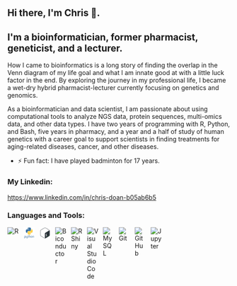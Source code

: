 ## Hi there, I'm Chris 👋. 

## I'm a bioinformatician, former pharmacist, geneticist, and a lecturer.

How I came to bioinformatics is a long story of finding the overlap in the Venn diagram of my life goal and what I am innate good at with a little luck factor in the end. By exploring the journey in my professional life, I became a wet-dry hybrid pharmacist-lecturer currently focusing on genetics and genomics. 

As a bioinformatician and data scientist, I am passionate about using computational tools to analyze NGS data, protein sequences, multi-omics data, and other data types. I have two years of programming with R, Python, and Bash, five years in pharmacy, and a year and a half of study of human genetics with a career goal to support scientists in finding treatments for aging-related diseases, cancer, and other diseases.

- ⚡ Fun fact: I have played badminton for 17 years.

### My Linkedin:

https://www.linkedin.com/in/chris-doan-b05ab6b5

### Languages and Tools:
<img align="left" alt="R" width="26px" src="https://www.r-project.org/logo/Rlogo.png" style="padding-right:10px;" />
<img align="left" alt="Python" width="26px" src="https://github.com/devicons/devicon/blob/v2.15.1/icons/python/python-original-wordmark.svg" style="padding-right:10px;" />
<img align="left" alt="Bash" width="26px" src="https://github.com/devicons/devicon/blob/v2.15.1/icons/bash/bash-original.svg" style="padding-right:10px;" />
<img align="left" alt="Biconductor" width="26px" src="https://images.squarespace-cdn.com/content/v1/5423875be4b03f0c482a58c4/1532953317705-W6TYTE70KG5E6KQEZU1K/Bioconductor.png?format=750w" style="padding-right:10px;" />
<img align="left" alt="RShiny" width="26px" src="https://www.analyticsvidhya.com/wp-content/uploads/2016/10/shiny.png" style="padding-right:10px;" />
<img align="left" alt="Visual Studio Code" width="26px" src="https://cdn.jsdelivr.net/gh/devicons/devicon/icons/vscode/vscode-original.svg" style="padding-right:10px;" />
<img align="left" alt="MySQL" width="26px" src="https://cdn.jsdelivr.net/gh/devicons/devicon/icons/mysql/mysql-original.svg" style="padding-right:10px;" />
<img align="left" alt="Git" width="26px" src="https://cdn.jsdelivr.net/gh/devicons/devicon/icons/git/git-original.svg" style="padding-right:10px;" />
<img align="left" alt="GitHub" width="26px" src="https://user-images.githubusercontent.com/3369400/139448065-39a229ba-4b06-434b-bc67-616e2ed80c8f.png" style="padding-right:10px;" />
<img align="left" alt="Jupyter" width="26px" src="https://upload.wikimedia.org/wikipedia/commons/3/38/Jupyter_logo.svg" style="padding-right:10px;" />

<br />

